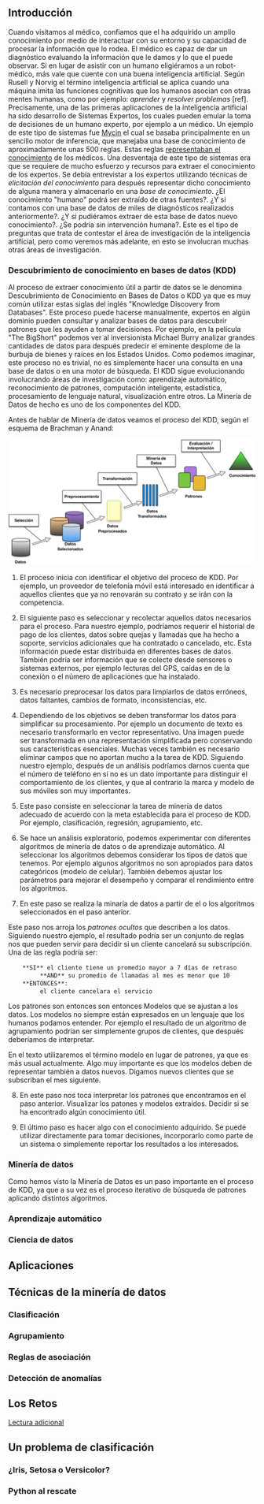 ## Introducción
Cuando visitamos al médico, confiamos que el ha adquirido un amplio conocimiento por medio de interactuar con su entorno y su capacidad de procesar la información que lo rodea. El médico es capaz de dar un diagnóstico evaluando la información que le damos y lo que el puede observar. Si en lugar de asistir con un humano eligiéramos a un robot-médico, más vale que cuente con una buena inteligencia artificial. Según Rusell y Norvig el término inteligencia artificial se aplica cuando una máquina imita las funciones cognitivas que los humanos asocian con otras mentes humanas, como por ejemplo: *aprender* y *resolver problemas* [ref]. Precisamente, una de las primeras aplicaciones de la inteligencia artificial ha sido desarrollo de Sistemas Expertos, los cuales pueden emular la toma de decisiones de un humano experto, por ejemplo a un médico. Un ejemplo de este tipo de sistemas fue [Mycin](https://es.wikipedia.org/wiki/Mycin) el cual se basaba principalmente en un sencillo motor de inferencia, que manejaba una base de conocimiento de aproximadamente unas 500 reglas. Estas reglas [representaban el conocimiento](https://es.wikipedia.org/wiki/Representaci%C3%B3n_del_conocimiento) de los médicos. Una desventaja de este tipo de sistemas era que se requiere de mucho esfuerzo y recursos para extraer el conocimiento de los expertos. Se debía entrevistar a los expertos utilizando técnicas de *elicitación del conocimiento* para después representar dicho conocimiento de alguna manera y almacenarlo en una *base de conocimiento*. ¿El conocimiento "humano" podrá ser extraído  de otras fuentes?. ¿Y si contamos con una base de datos de miles de diagnósticos realizados anteriormente?. ¿Y si pudiéramos extraer de esta base de datos nuevo conocimiento?. ¿Se podría sin intervención humana?. Este es el tipo de preguntas que trata de contestar el área de investigación de la  inteligencia artificial, pero como veremos más adelante, en esto se involucran muchas otras áreas de investigación.

### Descubrimiento de conocimiento en bases de datos (KDD)
Al proceso de extraer conocimiento útil a partir de datos se le denomina Descubrimiento de Conocimiento en Bases de Datos o KDD ya que es muy común utilizar estas siglas del inglés "Knowledge Discovery from Databases". Este proceso puede hacerse manualmente, expertos en algún dominio pueden consultar y analizar bases de datos para descubrir patrones que les ayuden a tomar decisiones. Por ejemplo, en la película "The BigShort" podemos ver al inversionista Michael Burry analizar grandes cantidades de datos para después predecir el eminente  desplome de la burbuja de bienes y raíces en los Estados Unidos. Como podemos imaginar, este proceso no es trivial, no es simplemente hacer una consulta en una base de datos o en una motor de búsqueda. El KDD sigue evolucionando involucrando áreas de investigación como: aprendizaje automático, reconocimiento de patrones, computación inteligente, estadística, procesamiento de lenguaje natural, visualización entre otros. La Minería de Datos de hecho es uno de los componentes del KDD.

Antes de hablar de Minería de datos veamos el proceso del KDD, según el esquema de Brachman y Anand:

![El procesos del KDD según Brachman y Anand](../img/Proceso-KDD.png)

1. El proceso inicia con identificar el objetivo del proceso de KDD. Por ejemplo, un proveedor de telefonía móvil está interesado en identificar a aquellos clientes que ya no renovarán su contrato y se irán con la competencia.

2. El siguiente paso es seleccionar y recolectar aquellos datos necesarios para el proceso. Para nuestro ejemplo, podríamos requerir el historial de pago de los clientes, datos sobre quejas y llamadas que ha hecho a soporte, servicios adicionales que ha contratado o cancelado, etc. Esta información puede estar distribuida en diferentes bases de datos. También podría ser información que se colecte desde sensores o sistemas externos, por ejemplo lecturas del GPS, caídas en de la conexión o el número de aplicaciones que ha instalado.

3. Es necesario preprocesar los datos para limpiarlos de datos erróneos, datos faltantes, cambios de formato, inconsistencias, etc.

4. Dependiendo de los objetivos se deben transformar los datos para simplificar su procesamiento. Por ejemplo un documento de texto es necesario transformarlo en vector representativo. Una imagen puede ser transformada en una representación simplificada pero conservando sus características esenciales. Muchas veces también es necesario eliminar campos que no aportan mucho a la tarea de KDD. Siguiendo nuestro ejemplo, después de un análisis podríamos darnos cuenta que el número de teléfono en sí no es un dato importante para distinguir el comportamiento de los clientes, y que al contrario la marca y modelo de sus móviles son muy importantes.

5. Este paso consiste en seleccionar la tarea de minería de datos adecuado de acuerdo con la meta establecida para el proceso de KDD. Por ejemplo, clasificación, regresión, agrupamiento, etc.

6. Se hace un análisis exploratorio, podemos experimentar con diferentes  algoritmos de minería de datos o de aprendizaje automático. Al seleccionar los algoritmos debemos considerar los tipos de datos que tenemos. Por ejemplo algunos algoritmos no son apropiados para datos categóricos (modelo de celular). También debemos ajustar los parámetros para mejorar el desempeño y comparar el rendimiento entre los algoritmos.

7. En este paso se realiza la minaría de datos a partir de el o los algoritmos seleccionados en el paso anterior.

Este paso nos arroja los *patrones ocultos* que describen a los datos. Siguiendo nuestro ejemplo, el resultado podría ser un conjunto de reglas nos que pueden servir para decidir si un cliente cancelará su subscripción. Una de las regla podría ser:
```
    **SI** el cliente tiene un promedio mayor a 7 días de retraso 
         **AND** su promedio de llamadas al mes es menor que 10
    **ENTONCES**:
         el cliente cancelara el servicio
```
Los patrones son entonces son entonces Modelos que se ajustan a los datos. Los modelos no siempre están expresados en un lenguaje que los humanos podamos entender. Por ejemplo el resultado de un algoritmo de agrupamiento podrían ser simplemente grupos de clientes, que después deberíamos de interpretar.

En el texto utilizaremos el término modelo en lugar de patrones, ya que es más usual actualmente. Algo muy importante es que los modelos deben de representar también a datos nuevos. Digamos nuevos clientes que se subscriban el mes siguiente.       

8. En este paso nos toca interpretar los patrones que encontramos en el paso anterior. Visualizar los patones y modelos extraídos. Decidir si se ha encontrado algún conocimiento útil.

9. El último paso es hacer algo con el conocimiento adquirido. Se puede utilizar directamente para tomar decisiones, incorporarlo como parte de un sistema o simplemente reportar los resultados a los interesados.

### Minería de datos
Como hemos visto la Minería de Datos es un paso importante en el proceso de KDD, ya que a su vez es el proceso iterativo de búsqueda de patrones aplicando distintos algoritmos.

### Aprendizaje automático

### Ciencia de datos

## Aplicaciones

## Técnicas de la minería de datos
### Clasificación
### Agrupamiento
### Reglas de asociación
### Detección de anomalías

## Los Retos


[Lectura adicional](http://www.kdnuggets.com/gpspubs/aimag-kdd-overview-1996-Fayyad.pdf)


## Un problema de clasificación

### ¿Iris, Setosa o Versicolor?

### Python al rescate
